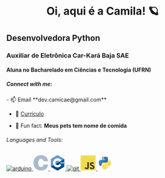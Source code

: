 <h1 align="center">Oi, aqui é a Camila! 🪐</h1>
<h2 align="left">Desenvolvedora Python</h2>
<h3 align="left">Auxiliar de Eletrônica Car-Kará Baja SAE</h3>
<h4 align="left">Aluna no Bacharelado em Ciências e Tecnologia (UFRN)</h4>

<h5 align="left">Connect with me:</h5>
<p align="left">
- 📫 Email **dev.camicae@gmail.com**

- 📄  [Currículo](https://drive.google.com/file/d/1SOmUkMkdRad8mZN9HPj_uDWDoh1q-ECK/view?usp=sharing)

- 🐾 Fun fact: **Meus pets tem nome de comida**


</p>

<h6 align="left">Languages and Tools:</h6>
<p align="left"> <a href="https://www.arduino.cc/" target="_blank" rel="noreferrer"> <img src="https://cdn.worldvectorlogo.com/logos/arduino-1.svg" alt="arduino" width="40" height="40"/> </a> <a href="https://www.cprogramming.com/" target="_blank" rel="noreferrer"> <img src="https://raw.githubusercontent.com/devicons/devicon/master/icons/c/c-original.svg" alt="c" width="40" height="40"/> </a> <a href="https://www.w3schools.com/cpp/" target="_blank" rel="noreferrer"> <img src="https://raw.githubusercontent.com/devicons/devicon/master/icons/cplusplus/cplusplus-original.svg" alt="cplusplus" width="40" height="40"/> </a> <a href="https://git-scm.com/" target="_blank" rel="noreferrer"> <img src="https://www.vectorlogo.zone/logos/git-scm/git-scm-icon.svg" alt="git" width="40" height="40"/> </a> <a href="https://developer.mozilla.org/en-US/docs/Web/JavaScript" target="_blank" rel="noreferrer"> <img src="https://raw.githubusercontent.com/devicons/devicon/master/icons/javascript/javascript-original.svg" alt="javascript" width="40" height="40"/> </a> <a href="https://www.python.org" target="_blank" rel="noreferrer"> <img src="https://raw.githubusercontent.com/devicons/devicon/master/icons/python/python-original.svg" alt="python" width="40" height="40"/> </a> </p>


